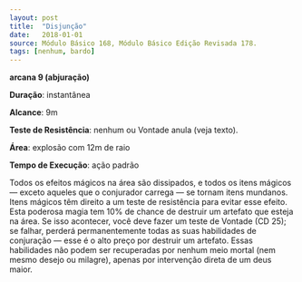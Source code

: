 ```yaml
---
layout: post
title:  "Disjunção"
date:   2018-01-01
source: Módulo Básico 168, Módulo Básico Edição Revisada 178.
tags: [nenhum, bardo]
---
```


**arcana 9 (abjuração)**

**Duração**: instantânea

**Alcance**: 9m

**Teste de Resistência**: nenhum ou Vontade anula (veja texto).

**Área**: explosão com 12m de raio

**Tempo de Execução**: ação padrão

Todos os efeitos mágicos na área são dissipados, e todos os itens mágicos — exceto aqueles que o conjurador carrega — se tornam itens mundanos. Itens mágicos têm direito a um teste de resistência para evitar esse efeito.
Esta poderosa magia tem 10% de chance de destruir um artefato que esteja na área. Se isso acontecer, você deve fazer um teste de Vontade (CD 25); se falhar, perderá permanentemente todas as suas habilidades de conjuração — esse é o alto preço por destruir um artefato. Essas habilidades não podem ser recuperadas por nenhum meio mortal (nem mesmo desejo ou milagre), apenas por intervenção direta de um deus maior.
